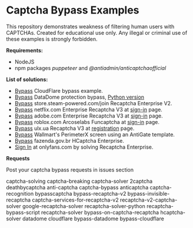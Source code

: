 # Captcha Bypass Examples
This repository demonstrates weakness of filtering human users with CAPTCHAs. Created for educational use only. Any illegal or criminal use of these examples is strongly forbidden.

__Requirements:__
- NodeJS
- npm packages _puppeteer_ and _@antiadmin/anticaptchaofficial_

__List of solutions:__
- [Bypass](https://github.com/MoterHaker/bypass-captcha-examples/blob/main/cloudflare.js) CloudFlare bypass example.
- [Bypass](https://github.com/MoterHaker/bypass-captcha-examples/blob/main/geo.captcha-delivery.com.js) DataDome protection bypass, [Python version](https://github.com/MoterHaker/bypass-captcha-examples/blob/main/geo.captcha-delivery.py)
- [Bypass](https://github.com/MoterHaker/bypass-captcha-examples/blob/main/store.steam-powered.com.js) store.steam-powered.com/join Recaptcha Enterprise V2.
- [Bypass](https://github.com/MoterHaker/bypass-captcha-examples/blob/main/netflix.js) netflix.com Enterprise Recaptcha V3 at [sign-in](https://www.netflix.com/login) page.
- [Bypass](https://github.com/MoterHaker/bypass-captcha-examples/blob/main/adobe.js) adobe.com Enterprise Recaptcha V3 at [sign-in](https://auth.services.adobe.com/en_US/index.html) page.
- [Bypass](https://github.com/MoterHaker/bypass-captcha-examples/blob/main/roblox.js) roblox.com Arcoselabs Funcaptcha at [sign-in](https://www.roblox.com/newlogin) page.
- [Bypass](https://github.com/MoterHaker/bypass-captcha-examples/blob/main/olx.ua.js) ulx.ua Recaptcha V3 at [registration](https://www.olx.ua/account/#register) page.
- [Bypass](https://github.com/MoterHaker/bypass-captcha-examples/blob/main/perimeterx.js) Wallmart's PerimeterX screen using an AntiGate template.
- [Bypass](https://github.com/MoterHaker/bypass-captcha-examples/blob/main/fazenda.gov.br.js) fazenda.gov.br HCaptcha Enterprise.
- [Sign In](https://github.com/MoterHaker/bypass-captcha-examples/blob/main/onlyfans.js) at onlyfans.com by solving Recaptcha Enterprise.


__Requests__

Post your captcha bypass requests in issues section

captcha-solving captcha-breaking captcha-solver 2captcha deathbycaptcha anti-captcha captcha-bypass anticaptcha captcha-recognition bypasscaptcha bypass-recaptcha-v2 bypass-invisible-recaptcha captcha-services-for-recaptcha-v2 recaptcha-v2-captcha-solver google-recaptcha-solver recaptcha-solver-python recaptcha-bypass-script recaptcha-solver bypass-on-captcha-recaptcha hcaptcha-solver datadome cloudflare bypass-datadome bypass-cloudflare
